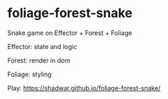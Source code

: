# foliage-forest-snake
Snake game on Effector + Forest + Foliage

Effector: state and logic

Forest: render in dom

Foliage: styling



Play: https://shadwar.github.io/foliage-forest-snake/
